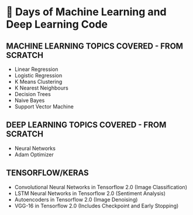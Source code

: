# 💯 Days of Machine Learning and Deep Learning Code

## MACHINE LEARNING TOPICS COVERED - FROM SCRATCH

* Linear Regression 
* Logistic Regression 
* K Means Clustering
* K Nearest Neighbours
* Decision Trees
* Naive Bayes
* Support Vector Machine

## DEEP LEARNING TOPICS COVERED - FROM SCRATCH

* Neural Networks
* Adam Optimizer

## TENSORFLOW/KERAS

* Convolutional Neural Networks in Tensorflow 2.0 (Image Classification)
* LSTM Neural Networks in Tensorflow 2.0 (Sentiment Analysis)
* Autoencoders in Tensorflow 2.0 (Image Denoising)
* VGG-16 in Tensorflow 2.0 (Includes Checkpoint and Early Stopping)